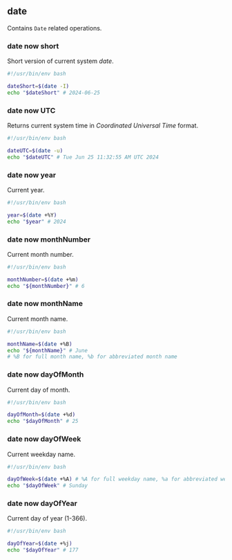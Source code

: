 ## date

Contains `Date` related operations.

### date now short

Short version of current system *date*.

```bash
#!/usr/bin/env bash

dateShort=$(date -I)
echo "$dateShort" # 2024-06-25
```

### date now UTC

Returns current system time in *Coordinated Universal Time* format.

```bash
#!/usr/bin/env bash

dateUTC=$(date -u)
echo "$dateUTC" # Tue Jun 25 11:32:55 AM UTC 2024
```

### date now year

Current year.

```bash
#!/usr/bin/env bash

year=$(date +%Y)
echo "$year" # 2024
```

### date now monthNumber

Current month number.

```bash
#!/usr/bin/env bash

monthNumber=$(date +%m)
echo "${monthNumber}" # 6
```

### date now monthName

Current month name.

```bash
#!/usr/bin/env bash

monthName=$(date +%B)
echo "${monthName}" # June
# %B for full month name, %b for abbreviated month name
```

### date now dayOfMonth

Current day of month.

```bash
#!/usr/bin/env bash

dayOfMonth=$(date +%d)
echo "$dayOfMonth" # 25
```

### date now dayOfWeek

Current weekday name.

```bash
#!/usr/bin/env bash

dayOfWeek=$(date +%A) # %A for full weekday name, %a for abbreviated weekday name
echo "$dayOfWeek" # Sunday
```

### date now dayOfYear

Current day of year (1-366).

```bash
#!/usr/bin/env bash

dayOfYear=$(date +%j)
echo "$dayOfYear" # 177
```
